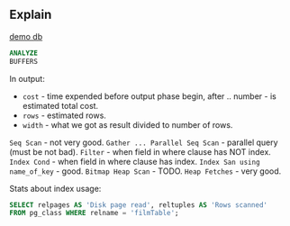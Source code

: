 Explain
-

[demo db](http://bit.ly/pagilia-dl)

````sql
ANALYZE
BUFFERS
````

In output:
* `cost` - time expended before output phase begin,
   after .. number - is estimated total cost.
* `rows` - estimated rows.
* `width` - what we got as result divided to number of rows.

`Seq Scan` - not very good.
`Gather ... Parallel Seq Scan` - parallel query (must be not bad).
`Filter` - when field in where clause has NOT index.
`Index Cond` - when field in where clause has index.
`Index San using name_of_key` - good.
`Bitmap Heap Scan` - TODO.
`Heap Fetches` - very good.

Stats about index usage:
````sql
SELECT relpages AS 'Disk page read', reltuples AS 'Rows scanned'
FROM pg_class WHERE relname = 'filmTable';
````
